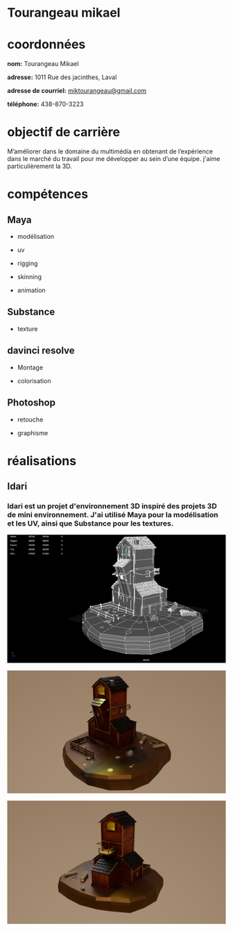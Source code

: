 # Tourangeau mikael

# coordonnées

**nom:** Tourangeau Mikael

**adresse:** 1011 Rue des jacinthes, Laval

**adresse de courriel:** miktourangeau@gmail.com

**téléphone:** 438-870-3223

# objectif de carrière

M’améliorer dans le domaine du multimédia en obtenant de l’expérience dans le marché du travail pour me développer au sein d’une équipe. j'aime particulièrement la 3D.

# compétences

## Maya 

- modélisation

- uv

- rigging

- skinning

- animation

## Substance

- texture

## davinci resolve

- Montage

- colorisation

## Photoshop

- retouche

- graphisme


# réalisations

## Idari

### Idari est un projet d'environnement 3D inspiré des projets 3D de mini environnement. J'ai utilisé Maya pour la modélisation et les UV, ainsi que Substance pour les textures.

![alt text](media/img/etape.PNG)

![alt text](media/img/rendu_1.png)

![alt text](media/img/rendu_2.jpg)


